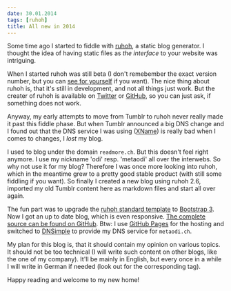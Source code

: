 ```yaml
---
date: 30.01.2014
tags: [ruhoh]
title: All new in 2014
---
```


Some time ago I started to fiddle with [ruhoh](http://ruhoh.com), a static blog generator.
I thought the idea of having static files as _the interface_ to your website was intriguing.

When I started ruhoh was still beta (I don't remebember the exact version number, but you can [see for yourself](https://github.com/metaodi/odi86.ruhoh.com) if you want).
The nice thing about ruhoh is, that it's still in development, and not all things just work. But the creater of ruhoh is available on [Twitter](https://twitter.com/ruhohBlog) or [GitHub](https://github.com/ruhoh/ruhoh.rb), so you can just ask, if something does not work.

Anyway, my early attempts to move from Tumblr to ruhoh never really made it past this fiddle phase.
But when Tumblr announced a big DNS change and I found out that the DNS service I was using ([XName](http://xname.org)) is really bad when I comes to changes, I _lost_ my blog.

I used to blog under the domain `readmore.ch`. But this doesn't feel right anymore. I use my nickname 'odi' resp. 'metaodi' all over the interwebs. So why not use it for my blog?
Therefore I was once more looking into ruhoh, which in the meantime grew to a pretty good stable product (with still some fiddling if you want). So finally I created a new blog using ruhoh 2.6, imported my old Tumblr content here as markdown files and start all over again.

The fun part was to upgrade the [ruhoh standard template](https://github.com/ruhoh/theme-bootstrap-2) to [Bootstrap 3](http://getbootstrap.com/).
Now I got an up to date blog, which is even responsive.
[The complete source can be found on GitHub](https://github.com/metaodi/metaodi.github.io).
Btw: I use [GitHub Pages](http://pages.github.com/) for the hosting and switched to [DNSimple](https://dnsimple.com) to provide my DNS service for `metaodi.ch`.

My plan for this blog is, that it should contain my opinion on various topics. It should not be too technical (I will write such content on other blogs, like the one of my company). It'll be mainly in English, but every once in a while I will write in German if needed (look out for the corresponding tag).

Happy reading and welcome to my new home!
